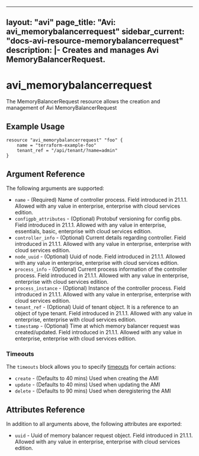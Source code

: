 <!--
    Copyright 2021 VMware, Inc.
    SPDX-License-Identifier: Mozilla Public License 2.0
-->
---
layout: "avi"
page_title: "Avi: avi_memorybalancerrequest"
sidebar_current: "docs-avi-resource-memorybalancerrequest"
description: |-
  Creates and manages Avi MemoryBalancerRequest.
---

# avi_memorybalancerrequest

The MemoryBalancerRequest resource allows the creation and management of Avi MemoryBalancerRequest

## Example Usage

```hcl
resource "avi_memorybalancerrequest" "foo" {
    name = "terraform-example-foo"
    tenant_ref = "/api/tenant/?name=admin"
}
```

## Argument Reference

The following arguments are supported:

* `name` - (Required) Name of controller process. Field introduced in 21.1.1. Allowed with any value in enterprise, enterprise with cloud services edition.
* `configpb_attributes` - (Optional) Protobuf versioning for config pbs. Field introduced in 21.1.1. Allowed with any value in enterprise, essentials, basic, enterprise with cloud services edition.
* `controller_info` - (Optional) Current details regarding controller. Field introduced in 21.1.1. Allowed with any value in enterprise, enterprise with cloud services edition.
* `node_uuid` - (Optional) Uuid of node. Field introduced in 21.1.1. Allowed with any value in enterprise, enterprise with cloud services edition.
* `process_info` - (Optional) Current process information of the controller process. Field introduced in 21.1.1. Allowed with any value in enterprise, enterprise with cloud services edition.
* `process_instance` - (Optional) Instance of the controller process. Field introduced in 21.1.1. Allowed with any value in enterprise, enterprise with cloud services edition.
* `tenant_ref` - (Optional) Uuid of tenant object. It is a reference to an object of type tenant. Field introduced in 21.1.1. Allowed with any value in enterprise, enterprise with cloud services edition.
* `timestamp` - (Optional) Time at which memory balancer request was created/updated. Field introduced in 21.1.1. Allowed with any value in enterprise, enterprise with cloud services edition.


### Timeouts

The `timeouts` block allows you to specify [timeouts](https://www.terraform.io/docs/configuration/resources.html#timeouts) for certain actions:

* `create` - (Defaults to 40 mins) Used when creating the AMI
* `update` - (Defaults to 40 mins) Used when updating the AMI
* `delete` - (Defaults to 90 mins) Used when deregistering the AMI

## Attributes Reference

In addition to all arguments above, the following attributes are exported:

* `uuid` -  Uuid of memory balancer request object. Field introduced in 21.1.1. Allowed with any value in enterprise, enterprise with cloud services edition.

